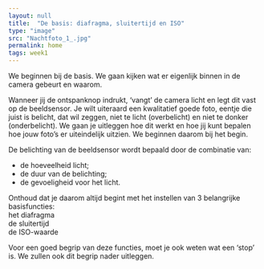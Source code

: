 ```yaml
---
layout: null
title:  "De basis: diafragma, sluitertijd en ISO"
type: "image"
src: "Nachtfoto_1_.jpg"
permalink: home
tags: week1
---
```



We beginnen bij de basis. We gaan kijken wat er eigenlijk binnen in de camera gebeurt en waarom.

Wanneer jij de ontspanknop indrukt, ‘vangt’ de camera licht en legt dit vast op de beeldsensor. Je wilt uiteraard een kwalitatief goede foto, eentje die juist is belicht, dat wil zeggen, niet te licht (overbelicht) en niet te donker (onderbelicht). We gaan je uitleggen hoe dit werkt en hoe jij kunt bepalen hoe jouw foto’s er uiteindelijk uitzien. We beginnen daarom bij het begin.

De belichting van de beeldsensor wordt bepaald door de combinatie van:

* de hoeveelheid licht;
* de duur van de belichting;
* de gevoeligheid voor het licht.

Onthoud dat je daarom altijd begint met het instellen van 3 belangrijke basisfuncties:
<br>
<a class="activate-slider" page-index="2" slider-index="0" slider-image-index="1">het diafragma</a>
<br>
<a class="activate-slider" page-index="2" slider-index="0" slider-image-index="4">de sluitertijd</a>
<br>
<a class="activate-slider" page-index="2" slider-index="0" slider-image-index="6">de ISO-waarde</a>

Voor een goed begrip van deze functies, moet je ook weten wat een ‘<a class="activate-slider" page-index="2" slider-index="0" slider-image-index="8">stop</a>’ is.
We zullen ook dit begrip nader uitleggen.